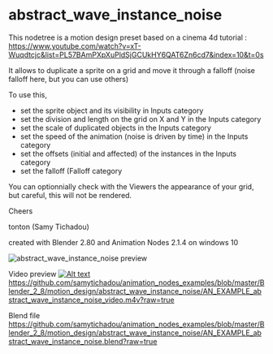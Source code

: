 # abstract_wave_instance_noise

This nodetree is a motion design preset based on a cinema 4d tutorial :
https://www.youtube.com/watch?v=xT-Wuqdtcjc&list=PL57BAmPXpXuPldSjGCUkHY6QAT6Zn6cd7&index=10&t=0s    

It allows to duplicate a sprite on a grid and move it through a falloff (noise falloff here, but you can use others)

To use this, 
- set the sprite object and its visibility in Inputs category
- set the division and length on the grid on X and Y in the Inputs category
- set the scale of duplicated objects in the Inputs category
- set the speed of the animation (noise is driven by time) in the Inputs category
- set the offsets (initial and affected) of the instances in the Inputs category
- set the falloff (Falloff category

You can optionnially check with the Viewers the appearance of your grid, but careful, this will not be rendered.

Cheers

tonton (Samy Tichadou)

created with Blender 2.80 and Animation Nodes 2.1.4 on windows 10

![abstract_wave_instance_noise preview](https://github.com/samytichadou/animation_nodes_examples/blob/master/Blender_2_8/motion_design/abstract_wave_instance_noise/AN_EXAMPLE_abstract_wave_instance_noise_preview.png)

Video preview
[![Alt text](https://img.youtube.com/vi/t_uYw1zt6n0?/0.jpg)](https://www.youtube.com/watch?v=t_uYw1zt6n0?)
https://github.com/samytichadou/animation_nodes_examples/blob/master/Blender_2_8/motion_design/abstract_wave_instance_noise/AN_EXAMPLE_abstract_wave_instance_noise_video.m4v?raw=true

Blend file
https://github.com/samytichadou/animation_nodes_examples/blob/master/Blender_2_8/motion_design/abstract_wave_instance_noise/AN_EXAMPLE_abstract_wave_instance_noise.blend?raw=true
